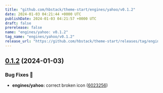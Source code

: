 ```yaml
---
title: "github.com/hbstack/theme-start/engines/yahoo/v0.1.2"
date: 2024-01-03 04:21:44 +0000 UTC
publishDate: 2024-01-03 04:21:57 +0000 UTC
draft: false
prerelease: false
name: "engines/yahoo: v0.1.2"
tag_name: "engines/yahoo/v0.1.2"
release_url: "https://github.com/hbstack/theme-start/releases/tag/engines/yahoo/v0.1.2"
---
```


## [0.1.2](https://github.com/hbstack/theme-start/compare/engines/yahoo/v0.1.1...engines/yahoo/v0.1.2) (2024-01-03)


### Bug Fixes 🐞

* **engines/yahoo:** correct broken icon ([6023256](https://github.com/hbstack/theme-start/commit/60232560cd8c7ddbd48813631e207559f3809be0))
